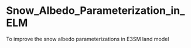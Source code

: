 # Snow_Albedo_Parameterization_in_ELM
To improve the snow albedo parameterizations in E3SM land model
